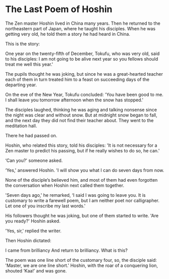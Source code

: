 # The Last Poem of Hoshin

The Zen master Hoshin lived in China many years. Then he returned to the northeastern part of Japan, where he taught his disciples. When he was getting very old, he told them a story he had heard in China.

This is the story:

One year on the twenty-fifth of December, Tokufu, who was very old, said to his disciples: I am not going to be alive next year so you fellows should treat me well this year.'

The pupils thought he was joking, but since he was a great-hearted teacher each of them in turn treated him to a feast on succeeding days of the departing year.

On the eve of the New Year, Tokufu concluded: 'You have been good to me. I shall leave you tomorrow afternoon when the snow has stopped.'

The disciples laughed, thinking he was aging and talking nonsense since the night was clear and without snow. But at midnight snow began to fall, and the next day they did not find their teacher about. They went to the meditation hall.

There he had passed on.

Hoshin, who related this story, told his disciples: 'It is not necessary for a Zen master to predict his passing, but if he really wishes to do so, he can.'

‘Can you?' someone asked.

‘Yes,' answered Hoshin. 'I will show you what I can do seven days from now.

None of the disciple’s believed him, and most of them had even forgotten the conversation when Hoshin next called them together.

'Seven days ago,' he remarked, ‘I said I was going to leave you. It is customary to write a farewell poem, but I am neither poet nor calligrapher. Let one of you inscribe my last words.'

His followers thought he was joking, but one of them started to write. 'Are you ready?' Hoshin asked.

'Yes, sir,' replied the writer.

Then Hoshin dictated:

I came from brilliancy And return to brilliancy. What is this?

The poem was one line short of the customary four, so, the disciple said: 'Master, we are one line short.' Hoshin, with the roar of a conquering lion, shouted ‘Kaa!’ and was gone.
